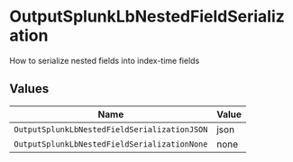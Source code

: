# OutputSplunkLbNestedFieldSerialization

How to serialize nested fields into index-time fields


## Values

| Name                                         | Value                                        |
| -------------------------------------------- | -------------------------------------------- |
| `OutputSplunkLbNestedFieldSerializationJSON` | json                                         |
| `OutputSplunkLbNestedFieldSerializationNone` | none                                         |